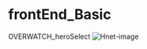 # frontEnd_Basic

OVERWATCH_heroSelect
![Hnet-image](https://user-images.githubusercontent.com/88658331/159114495-cbdcbaff-afd8-4167-b594-c2cab6b4d87a.gif)
